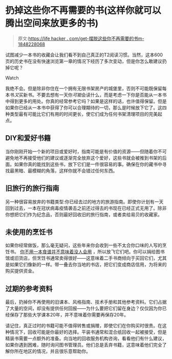 # 扔掉这些你不再需要的书(这样你就可以腾出空间来放更多的书)

> 原文:[https://life hacker . com/get-摆脱这些你不再需要的书m-1848228068](https://lifehacker.com/get-rid-of-these-books-you-no-longer-need-so-you-can-m-1848228068)

试图减少一本书的收藏会让我们看不到自己真正的T2阅读习惯。当然，这本600页的历史书在没有快速浏览第一章的情况下经历了多次变动，但是你怎么敢建议扔掉它呢？

Watch

我绝不会。但是除非你住在一个拥有无限书架房产的城堡里，否则不可能既保留每本书*又*买新书。不要去想有一天你*可能*会读什么，而是考虑一下你是否能从一本书中得到更多的用处。你真的经常参考它吗？如果是这样的话，也许值得保留。但是如果你已经从一本书中获得了你可以合理期待的一切，那么是时候放下它了。这四种类型最有可能比它们有用的时间更长，使它们成为任何书架清理项目的完美起点。

## DIY和爱好书籍

当你刚刚开始一个新的项目或爱好时，指南可能是有价值的资源——但随着你不可避免地不再接受他们的建议或逐渐完全放弃这个爱好，这些书就会被推到书架的后面。如果你真的能找到这些书，放下它们是一件很容易的事。确保在你的藏书中寻找最黑暗、最模糊的角落，这样你就不会错过任何东西。

## 旧旅行的旅行指南

另一种很容易放弃的书籍类型:你已经去过的地方的旅游指南。即使你计划有一天回到过去，一本在冠状病毒疫情袭击之前还过得去的书现在已经正式无用了。除非你想把它们作为纪念品，否则最好回收旧的旅行指南，或者卖给易贝的收藏家。

## 未使用的烹饪书

如果你经常做饭，那么毫无疑问，这些年来你会收到一些不太合你口味的人写的烹饪书。 [你不用一本食谱并不意味着没人会用](https://lifehacker.com/how-to-host-a-cookbook-swap-party-1834750636) ，所以放飞它们吧。你可以捐给图书馆或旧货店，但烹饪书通常卖得很好——这意味着二手书商倾向于买回它们，尤其是如果它们像新的一样。带一叠去你当地的书店，把它们变成商店信用，为将来的购买提供资金。

## 过期的参考资料

最后，扔掉你不再使用的旧课本、风格指南、技术手册和其他参考资料。它们占据了大量的空间，却没有提供任何回报——为什么要把它们留在身边？仅仅因为你已经保存了那些大学课本20年，并不意味着你需要再保存20年。

请记住，真正过时的书籍可能不值得转售或捐赠，即使它们在你购买时很贵。在这种情况下，回收可能是你最好的选择。平装书通常和混合纸回收一起被接受，但是精装书需要一点额外的准备。向当地的回收服务机构咨询，看看他们有什么建议，如果你遇到困难，随时询问图书管理员。他们总是丢弃书籍，这意味着他们完全了解你所在地区的情况，并且很乐意帮助你。
